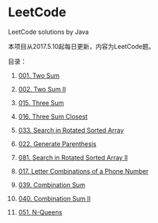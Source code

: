 # LeetCode
LeetCode solutions by Java

本项目从2017.5.10起每日更新，内容为LeetCode题。

目录：

001. [001. Two Sum](https://github.com/Lukathis/LeetCode/blob/master/src/TwoSum.java)

002. [002. Two Sum II](https://github.com/Lukathis/LeetCode/blob/master/src/TwoSumII.java)

015. [015. Three Sum](https://github.com/Lukathis/LeetCode/blob/master/src/ThreeSum.java)

016. [016. Three Sum Closest](https://github.com/Lukathis/LeetCode/blob/master/src/ThreeSumClosest.java)

033. [033. Search in Rotated Sorted Array](https://github.com/Lukathis/LeetCode/blob/master/src/SearchInRotatedSortedArray.java)

022. [022. Generate Parenthesis](https://github.com/Lukathis/LeetCode/blob/master/src/GenerateParenthesis.java)

081. [081. Search in Rotated Sorted Array II](https://github.com/Lukathis/LeetCode/blob/master/src/SearchInRotatedSortedArrayII.java)

017. [017. Letter Combinations of a Phone Number](https://github.com/Lukathis/LeetCode/blob/master/src/LetterCombinationOfAPhoneNumber.java)

039. [039. Combination Sum](https://github.com/Lukathis/LeetCode/blob/master/src/CombinationSum.java)

040. [040. Combination Sum II](https://github.com/Lukathis/LeetCode/blob/master/src/CombinationSumII.java)

051. [051. N-Queens](https://github.com/Lukathis/LeetCode/blob/master/src/NQueens.java)
